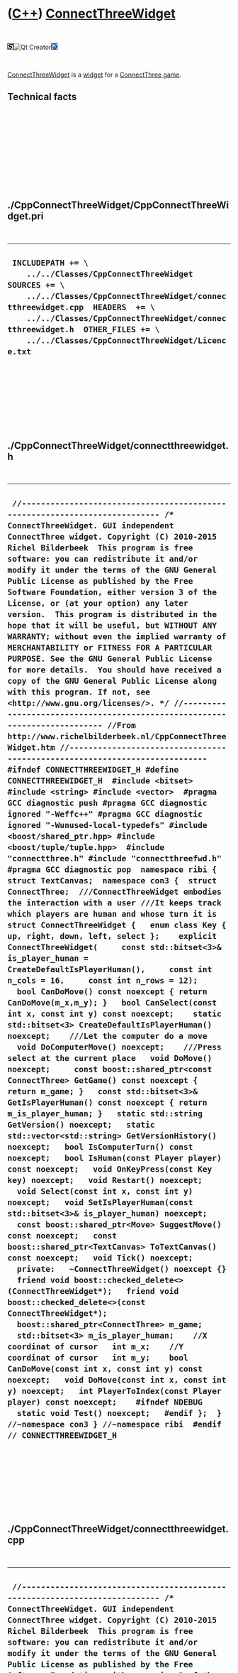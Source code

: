 



 

 

 

 

 

([C++](Cpp.htm)) [ConnectThreeWidget](CppConnectThreeWidget.htm)
================================================================

 

![STL](PicStl.png)![Qt
Creator](PicQtCreator.png)![Lubuntu](PicLubuntu.png)

 

[ConnectThreeWidget](CppConnectThreeWidget.htm) is a
[widget](CppWidget.htm) for a [ConnectThree game](GameConnectThree.htm).

Technical facts
---------------

 

 

 

 

 

 

./CppConnectThreeWidget/CppConnectThreeWidget.pri
-------------------------------------------------

 

  --------------------------------------------------------------------------------------------------------------------------------------------------------------------------------------------------------------------------------------------------------------------------------------------
  ` INCLUDEPATH += \     ../../Classes/CppConnectThreeWidget  SOURCES += \     ../../Classes/CppConnectThreeWidget/connectthreewidget.cpp  HEADERS  += \     ../../Classes/CppConnectThreeWidget/connectthreewidget.h  OTHER_FILES += \     ../../Classes/CppConnectThreeWidget/Licence.txt`
  --------------------------------------------------------------------------------------------------------------------------------------------------------------------------------------------------------------------------------------------------------------------------------------------

 

 

 

 

 

./CppConnectThreeWidget/connectthreewidget.h
--------------------------------------------

 

  --------------------------------------------------------------------------------------------------------------------------------------------------------------------------------------------------------------------------------------------------------------------------------------------------------------------------------------------------------------------------------------------------------------------------------------------------------------------------------------------------------------------------------------------------------------------------------------------------------------------------------------------------------------------------------------------------------------------------------------------------------------------------------------------------------------------------------------------------------------------------------------------------------------------------------------------------------------------------------------------------------------------------------------------------------------------------------------------------------------------------------------------------------------------------------------------------------------------------------------------------------------------------------------------------------------------------------------------------------------------------------------------------------------------------------------------------------------------------------------------------------------------------------------------------------------------------------------------------------------------------------------------------------------------------------------------------------------------------------------------------------------------------------------------------------------------------------------------------------------------------------------------------------------------------------------------------------------------------------------------------------------------------------------------------------------------------------------------------------------------------------------------------------------------------------------------------------------------------------------------------------------------------------------------------------------------------------------------------------------------------------------------------------------------------------------------------------------------------------------------------------------------------------------------------------------------------------------------------------------------------------------------------------------------------------------------------------------------------------------------------------------------------------------------------------------------------------------------------------------------------------------------------------------------------------------------------------------------------------------------------------------------------------------------------------------------------------------------------------------------------------------------------------------------------------------------------------------------------------------------------------------------------------------------------------------------------------------------------------------------------------------------------------------------------------------------------------------------------------------------------------------------------------------------------------------------------------------------------------------------------------------------------------------------------
  ` //--------------------------------------------------------------------------- /* ConnectThreeWidget. GUI independent ConnectThree widget. Copyright (C) 2010-2015 Richel Bilderbeek  This program is free software: you can redistribute it and/or modify it under the terms of the GNU General Public License as published by the Free Software Foundation, either version 3 of the License, or (at your option) any later version.  This program is distributed in the hope that it will be useful, but WITHOUT ANY WARRANTY; without even the implied warranty of MERCHANTABILITY or FITNESS FOR A PARTICULAR PURPOSE. See the GNU General Public License for more details.  You should have received a copy of the GNU General Public License along with this program. If not, see <http://www.gnu.org/licenses/>. */ //--------------------------------------------------------------------------- //From http://www.richelbilderbeek.nl/CppConnectThreeWidget.htm //--------------------------------------------------------------------------- #ifndef CONNECTTHREEWIDGET_H #define CONNECTTHREEWIDGET_H  #include <bitset> #include <string> #include <vector>  #pragma GCC diagnostic push #pragma GCC diagnostic ignored "-Weffc++" #pragma GCC diagnostic ignored "-Wunused-local-typedefs" #include <boost/shared_ptr.hpp> #include <boost/tuple/tuple.hpp>  #include "connectthree.h" #include "connectthreefwd.h" #pragma GCC diagnostic pop  namespace ribi {  struct TextCanvas;  namespace con3 {  struct ConnectThree;  ///ConnectThreeWidget embodies the interaction with a user ///It keeps track which players are human and whose turn it is struct ConnectThreeWidget {   enum class Key { up, right, down, left, select };    explicit ConnectThreeWidget(     const std::bitset<3>& is_player_human = CreateDefaultIsPlayerHuman(),     const int n_cols = 16,     const int n_rows = 12);     bool CanDoMove() const noexcept { return CanDoMove(m_x,m_y); }   bool CanSelect(const int x, const int y) const noexcept;    static std::bitset<3> CreateDefaultIsPlayerHuman() noexcept;    ///Let the computer do a move   void DoComputerMove() noexcept;    ///Press select at the current place   void DoMove() noexcept;     const boost::shared_ptr<const ConnectThree> GetGame() const noexcept { return m_game; }   const std::bitset<3>& GetIsPlayerHuman() const noexcept { return m_is_player_human; }   static std::string GetVersion() noexcept;   static std::vector<std::string> GetVersionHistory() noexcept;   bool IsComputerTurn() const noexcept;   bool IsHuman(const Player player) const noexcept;   void OnKeyPress(const Key key) noexcept;   void Restart() noexcept;   void Select(const int x, const int y) noexcept;   void SetIsPlayerHuman(const std::bitset<3>& is_player_human) noexcept;   const boost::shared_ptr<Move> SuggestMove() const noexcept;   const boost::shared_ptr<TextCanvas> ToTextCanvas() const noexcept;   void Tick() noexcept;    private:   ~ConnectThreeWidget() noexcept {}   friend void boost::checked_delete<>(ConnectThreeWidget*);   friend void boost::checked_delete<>(const ConnectThreeWidget*);    boost::shared_ptr<ConnectThree> m_game;   std::bitset<3> m_is_player_human;    //X coordinat of cursor   int m_x;    //Y coordinat of cursor   int m_y;    bool CanDoMove(const int x, const int y) const noexcept;   void DoMove(const int x, const int y) noexcept;   int PlayerToIndex(const Player player) const noexcept;    #ifndef NDEBUG   static void Test() noexcept;   #endif };  } //~namespace con3 } //~namespace ribi  #endif // CONNECTTHREEWIDGET_H`
  --------------------------------------------------------------------------------------------------------------------------------------------------------------------------------------------------------------------------------------------------------------------------------------------------------------------------------------------------------------------------------------------------------------------------------------------------------------------------------------------------------------------------------------------------------------------------------------------------------------------------------------------------------------------------------------------------------------------------------------------------------------------------------------------------------------------------------------------------------------------------------------------------------------------------------------------------------------------------------------------------------------------------------------------------------------------------------------------------------------------------------------------------------------------------------------------------------------------------------------------------------------------------------------------------------------------------------------------------------------------------------------------------------------------------------------------------------------------------------------------------------------------------------------------------------------------------------------------------------------------------------------------------------------------------------------------------------------------------------------------------------------------------------------------------------------------------------------------------------------------------------------------------------------------------------------------------------------------------------------------------------------------------------------------------------------------------------------------------------------------------------------------------------------------------------------------------------------------------------------------------------------------------------------------------------------------------------------------------------------------------------------------------------------------------------------------------------------------------------------------------------------------------------------------------------------------------------------------------------------------------------------------------------------------------------------------------------------------------------------------------------------------------------------------------------------------------------------------------------------------------------------------------------------------------------------------------------------------------------------------------------------------------------------------------------------------------------------------------------------------------------------------------------------------------------------------------------------------------------------------------------------------------------------------------------------------------------------------------------------------------------------------------------------------------------------------------------------------------------------------------------------------------------------------------------------------------------------------------------------------------------------------------------------------------

 

 

 

 

 

./CppConnectThreeWidget/connectthreewidget.cpp
----------------------------------------------

 

  ---------------------------------------------------------------------------------------------------------------------------------------------------------------------------------------------------------------------------------------------------------------------------------------------------------------------------------------------------------------------------------------------------------------------------------------------------------------------------------------------------------------------------------------------------------------------------------------------------------------------------------------------------------------------------------------------------------------------------------------------------------------------------------------------------------------------------------------------------------------------------------------------------------------------------------------------------------------------------------------------------------------------------------------------------------------------------------------------------------------------------------------------------------------------------------------------------------------------------------------------------------------------------------------------------------------------------------------------------------------------------------------------------------------------------------------------------------------------------------------------------------------------------------------------------------------------------------------------------------------------------------------------------------------------------------------------------------------------------------------------------------------------------------------------------------------------------------------------------------------------------------------------------------------------------------------------------------------------------------------------------------------------------------------------------------------------------------------------------------------------------------------------------------------------------------------------------------------------------------------------------------------------------------------------------------------------------------------------------------------------------------------------------------------------------------------------------------------------------------------------------------------------------------------------------------------------------------------------------------------------------------------------------------------------------------------------------------------------------------------------------------------------------------------------------------------------------------------------------------------------------------------------------------------------------------------------------------------------------------------------------------------------------------------------------------------------------------------------------------------------------------------------------------------------------------------------------------------------------------------------------------------------------------------------------------------------------------------------------------------------------------------------------------------------------------------------------------------------------------------------------------------------------------------------------------------------------------------------------------------------------------------------------------------------------------------------------------------------------------------------------------------------------------------------------------------------------------------------------------------------------------------------------------------------------------------------------------------------------------------------------------------------------------------------------------------------------------------------------------------------------------------------------------------------------------------------------------------------------------------------------------------------------------------------------------------------------------------------------------------------------------------------------------------------------------------------------------------------------------------------------------------------------------------------------------------------------------------------------------------------------------------------------------------------------------------------------------------------------------------------------------------------------------------------------------------------------------------------------------------------------------------------------------------------------------------------------------------------------------------------------------------------------------------------------------------------------------------------------------------------------------------------------------------------------------------------------------------------------------------------------------------------------------------------------------------------------------------------------------------------------------------------------------------------------------------------------------------------------------------------------------------------------------------------------------------------------------------------------------------------------------------------------------------------------------------------------------------------------------------------------------------------------------------------------------------------------------------------------------------------------------------------------------------------------------------------------------------------------------------------------------------------------------------------------------------------------------------------------------------------------------------------------------------------------------------------------------------------------------------------------------------------------------------------------------------------------------------------------------------------------------------------------------------------------------------------------------------------------------------------------------------------------------------------------------------------------------------------------------------------------------------------------------------------------------------------------------------------------------------------------------------------------------------------------------------------------------------------------------------------------------------------------------------------------------------------------------------------------------------------------------------------------------------------------------------------------------------------------------------------------------------------------------------------------------------------------------------------------------------------------------------------------------------------------------------------------------------------------------------------------------------------------------------------------------------------------------------------------------------------------------------------------------------------------------------------------------------------------------------------------------------------------------------------------------------------------------------------------------------------------------------------------------------
  ` //--------------------------------------------------------------------------- /* ConnectThreeWidget. GUI independent ConnectThree widget. Copyright (C) 2010-2015 Richel Bilderbeek  This program is free software: you can redistribute it and/or modify it under the terms of the GNU General Public License as published by the Free Software Foundation, either version 3 of the License, or (at your option) any later version.  This program is distributed in the hope that it will be useful, but WITHOUT ANY WARRANTY; without even the implied warranty of MERCHANTABILITY or FITNESS FOR A PARTICULAR PURPOSE. See the GNU General Public License for more details.  You should have received a copy of the GNU General Public License along with this program. If not, see <http://www.gnu.org/licenses/>. */ //--------------------------------------------------------------------------- //From http://www.richelbilderbeek.nl/CppConnectThreeWidget.htm //--------------------------------------------------------------------------- #pragma GCC diagnostic push #pragma GCC diagnostic ignored "-Weffc++" #pragma GCC diagnostic ignored "-Wunused-local-typedefs" #include "connectthreewidget.h" #pragma GCC diagnostic pop  #include <cassert> #include <stdexcept>  #include "connectthree.h" #include "connectthreemove.h" #include "testtimer.h" #include "textcanvas.h" #include "trace.h"  ribi::con3::ConnectThreeWidget::ConnectThreeWidget(   const std::bitset<3>& is_player_human,   const int n_cols,   const int n_rows)   : m_game(new ConnectThree(n_cols,n_rows)),     m_is_player_human(is_player_human),     m_x{n_cols / 2},     m_y{n_rows / 2} {   #ifndef NDEBUG   Test();   #endif   assert(m_game);   assert(m_x >= 0);   assert(m_y >= 0);   assert(n_cols > 0);   assert(n_rows > 0);   assert(m_x < n_cols);   assert(m_y < n_rows);  }  bool ribi::con3::ConnectThreeWidget::CanDoMove(const int x,const int y) const noexcept {   return m_game->CanDoMove(x,y); }  bool ribi::con3::ConnectThreeWidget::CanSelect(const int x, const int y) const noexcept {   return        x >= 0 && x < GetGame()->GetCols()     && y >= 0 && y < GetGame()->GetRows()     && GetGame()->GetSquare(x,y) == Square::empty; }  std::bitset<3> ribi::con3::ConnectThreeWidget::CreateDefaultIsPlayerHuman() noexcept {   std::bitset<3> b;   b[0] = true;   b[1] = true;   b[2] = true;   return b; }  void ribi::con3::ConnectThreeWidget::DoComputerMove() noexcept {   const auto move = SuggestMove();   assert(CanDoMove(move->GetX(),move->GetY()));   DoMove(move->GetX(),move->GetY()); }  void ribi::con3::ConnectThreeWidget::DoMove() noexcept {   assert(CanDoMove());   assert(CanDoMove(m_x,m_y));   m_game->DoMove(m_x,m_y); }  void ribi::con3::ConnectThreeWidget::DoMove(const int x,const int y) noexcept {   assert(CanDoMove(x,y));   m_game->DoMove(x,y); }  std::string ribi::con3::ConnectThreeWidget::GetVersion() noexcept {   return "1.0"; }  std::vector<std::string> ribi::con3::ConnectThreeWidget::GetVersionHistory() noexcept {   return {     "2011-04-20: version 1.0: initial version"   }; }  bool ribi::con3::ConnectThreeWidget::IsComputerTurn() const noexcept {   assert(m_game);   return !IsHuman(m_game->GetActivePlayer()); }  bool ribi::con3::ConnectThreeWidget::IsHuman(const Player player) const noexcept {   const int player_index{PlayerToIndex(player)};   assert(player_index >= 0);   assert(player_index < static_cast<int>(m_is_player_human.size()));   return m_is_player_human[player_index]; }  void ribi::con3::ConnectThreeWidget::OnKeyPress(const Key key) noexcept {   assert(m_x >= 0);   assert(m_y >= 0);   assert(m_x < m_game->GetCols());   assert(m_y < m_game->GetRows());    switch (key)   {     case Key::up   : if (m_y > 0) --m_y; break;     case Key::right: if (m_x + 1 < m_game->GetCols()) ++m_x; break;     case Key::down : if (m_y + 1 < m_game->GetRows()) ++m_y; break;     case Key::left : if (m_x > 0) --m_x; break;     case Key::select:       if (m_game->CanDoMove(m_x,m_y)) { m_game->DoMove(m_x,m_y); }       break;   }    assert(m_x >= 0);   assert(m_y >= 0);   assert(m_x < m_game->GetCols());   assert(m_y < m_game->GetRows()); }  int ribi::con3::ConnectThreeWidget::PlayerToIndex(const Player player) const noexcept {   switch(player)   {     case Player::player1: return 0;     case Player::player2: return 1;     case Player::player3: return 2;     default:       assert(!"Should not get here");       throw std::logic_error("Unknown player");   } }  void ribi::con3::ConnectThreeWidget::Restart() noexcept {   assert(m_game);   m_game->Restart(); }  void ribi::con3::ConnectThreeWidget::Select(const int x, const int y) noexcept {   assert(CanSelect(x,y));   m_x = x;   m_y = y; }  void ribi::con3::ConnectThreeWidget::SetIsPlayerHuman(const std::bitset<3>& is_player_human) noexcept {   if (m_is_player_human != is_player_human)   {     //Only restart game if something changed     m_is_player_human = is_player_human;     Restart();   } }  const boost::shared_ptr<ribi::con3::Move> ribi::con3::ConnectThreeWidget::SuggestMove() const noexcept {   return m_game->SuggestMove(m_is_player_human); }  #ifndef NDEBUG void ribi::con3::ConnectThreeWidget::Test() noexcept {   {     static bool is_tested{false};     if (is_tested) return;     is_tested = true;   }   const TestTimer test_timer(__func__,__FILE__,1.0);   const boost::shared_ptr<ConnectThreeWidget> widget {     new ConnectThreeWidget   };   assert(widget->IsHuman(Player::player1));   assert(widget->IsHuman(Player::player2));   assert(widget->IsHuman(Player::player3));   assert(widget->GetGame()->GetCols() == 16);   assert(widget->GetGame()->GetRows() == 12);   while (widget->GetGame()->GetWinner() == Winner::no_winner)   {     switch ((std::rand() >> 4) % 5)     {       case 0: widget->OnKeyPress(Key::up); break;       case 1: widget->OnKeyPress(Key::right); break;       case 2: widget->OnKeyPress(Key::down); break;       case 3: widget->OnKeyPress(Key::left); break;       case 4: widget->OnKeyPress(Key::select); break;     }   } } #endif  ///Tick does either wait for a human to make his/her move ///or lets a computer do its move. Tick must be called by ///external timers like Wt::WTimer or QTimer. void ribi::con3::ConnectThreeWidget::Tick() noexcept {   if (IsComputerTurn())   {     const auto m = m_game->SuggestMove(m_is_player_human);     m_game->DoMove(m);   } }   const boost::shared_ptr<ribi::TextCanvas> ribi::con3::ConnectThreeWidget::ToTextCanvas() const noexcept {   assert(m_game);   const int n_cols { m_game->GetCols() };   const int n_rows { m_game->GetRows() };    const boost::shared_ptr<TextCanvas> canvas {     new TextCanvas(n_cols,n_rows)   };   for (int y=0; y!=n_rows; ++y)   {     for (int x=0; x!=n_cols; ++x)     {       char c = ' ';       assert(m_game->CanGetSquare(x,y));       switch (m_game->GetSquare(x,y))       {         case Square::empty  : c = '.'; break;         case Square::player1: c = 'O'; break;         case Square::player2: c = 'X'; break;         case Square::player3: c = 'A'; break;         default:           assert(!"Should not get here");       }       canvas->PutChar(x,y,c);     }   }    const char c = canvas->GetChar(m_x,m_y);   char d = ' ';   switch (c)   {     case ' ': d = '.'; break;     case '.': d = ' '; break;     case 'O': d = 'o'; break;     case 'X': d = 'x'; break;     case 'A': d = 'a'; break;     case 'o': d = 'O'; break;     case 'x': d = 'X'; break;     case 'a': d = 'A'; break;   }   canvas->PutChar(m_x,m_y,d);   return canvas; }`
  ---------------------------------------------------------------------------------------------------------------------------------------------------------------------------------------------------------------------------------------------------------------------------------------------------------------------------------------------------------------------------------------------------------------------------------------------------------------------------------------------------------------------------------------------------------------------------------------------------------------------------------------------------------------------------------------------------------------------------------------------------------------------------------------------------------------------------------------------------------------------------------------------------------------------------------------------------------------------------------------------------------------------------------------------------------------------------------------------------------------------------------------------------------------------------------------------------------------------------------------------------------------------------------------------------------------------------------------------------------------------------------------------------------------------------------------------------------------------------------------------------------------------------------------------------------------------------------------------------------------------------------------------------------------------------------------------------------------------------------------------------------------------------------------------------------------------------------------------------------------------------------------------------------------------------------------------------------------------------------------------------------------------------------------------------------------------------------------------------------------------------------------------------------------------------------------------------------------------------------------------------------------------------------------------------------------------------------------------------------------------------------------------------------------------------------------------------------------------------------------------------------------------------------------------------------------------------------------------------------------------------------------------------------------------------------------------------------------------------------------------------------------------------------------------------------------------------------------------------------------------------------------------------------------------------------------------------------------------------------------------------------------------------------------------------------------------------------------------------------------------------------------------------------------------------------------------------------------------------------------------------------------------------------------------------------------------------------------------------------------------------------------------------------------------------------------------------------------------------------------------------------------------------------------------------------------------------------------------------------------------------------------------------------------------------------------------------------------------------------------------------------------------------------------------------------------------------------------------------------------------------------------------------------------------------------------------------------------------------------------------------------------------------------------------------------------------------------------------------------------------------------------------------------------------------------------------------------------------------------------------------------------------------------------------------------------------------------------------------------------------------------------------------------------------------------------------------------------------------------------------------------------------------------------------------------------------------------------------------------------------------------------------------------------------------------------------------------------------------------------------------------------------------------------------------------------------------------------------------------------------------------------------------------------------------------------------------------------------------------------------------------------------------------------------------------------------------------------------------------------------------------------------------------------------------------------------------------------------------------------------------------------------------------------------------------------------------------------------------------------------------------------------------------------------------------------------------------------------------------------------------------------------------------------------------------------------------------------------------------------------------------------------------------------------------------------------------------------------------------------------------------------------------------------------------------------------------------------------------------------------------------------------------------------------------------------------------------------------------------------------------------------------------------------------------------------------------------------------------------------------------------------------------------------------------------------------------------------------------------------------------------------------------------------------------------------------------------------------------------------------------------------------------------------------------------------------------------------------------------------------------------------------------------------------------------------------------------------------------------------------------------------------------------------------------------------------------------------------------------------------------------------------------------------------------------------------------------------------------------------------------------------------------------------------------------------------------------------------------------------------------------------------------------------------------------------------------------------------------------------------------------------------------------------------------------------------------------------------------------------------------------------------------------------------------------------------------------------------------------------------------------------------------------------------------------------------------------------------------------------------------------------------------------------------------------------------------------------------------------------------------------------------------------------------------------------------------------------------------------------------------------------------------------------

 

 

 

 

 





 

[![Valid XHTML 1.0 Strict](valid-xhtml10.png){width="88"
height="31"}](http://validator.w3.org/check?uri=referer)

This page has been created by the [tool](Tools.htm)
[CodeToHtml](ToolCodeToHtml.htm)
